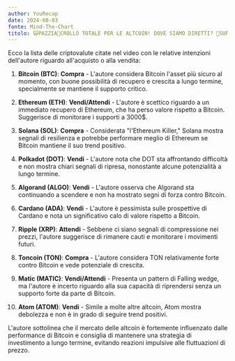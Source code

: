 ```yaml
---
author: YouRecap
date: 2024-08-03
fonte: Mind-The-Chart 
titolo: 🙀PAZZIA🚨CROLLO TOTALE PER LE ALTCOIN! DOVE SIAMO DIRETTI? 🔴SUPER TIME SENSITIVE🔴
---
```


Ecco la lista delle criptovalute citate nel video con le relative intenzioni dell'autore riguardo all'acquisto o alla vendita:

1. **Bitcoin (BTC)**: **Compra** - L'autore considera Bitcoin l'asset più sicuro al momento, con buone possibilità di recupero e crescita a lungo termine, specialmente se mantiene il supporto critico.

2. **Ethereum (ETH)**: **Vendi/Attendi** - L'autore è scettico riguardo a un immediato recupero di Ethereum, che ha perso valore rispetto a Bitcoin. Suggerisce di monitorare i supporti a 3000$.

3. **Solana (SOL)**: **Compra** - Considerata "l'Ethereum Killer," Solana mostra segnali di resilienza e potrebbe performare meglio di Ethereum se Bitcoin mantiene il suo trend positivo.

4. **Polkadot (DOT)**: **Vendi** - L'autore nota che DOT sta affrontando difficoltà e non mostra chiari segnali di ripresa, nonostante alcune potenzialità a lungo termine.

5. **Algorand (ALGO)**: **Vendi** - L'autore osserva che Algorand sta continuando a scendere e non ha mostrato segni di forza contro Bitcoin.

6. **Cardano (ADA)**: **Vendi** - L'autore è pessimista sulle prospettive di Cardano e nota un significativo calo di valore rispetto a Bitcoin.

7. **Ripple (XRP)**: **Attendi** - Sebbene ci siano segnali di compressione nei prezzi, l'autore suggerisce di rimanere cauti e monitorare i movimenti futuri.

8. **Toncoin (TON)**: **Compra** - L'autore considera TON relativamente forte contro Bitcoin e vede potenziale di crescita.

9. **Matic (MATIC)**: **Vendi/Attendi** - Presenta un pattern di Falling wedge, ma l'autore è incerto riguardo alla sua capacità di riprendersi senza un supporto forte da parte di Bitcoin.

10. **Atom (ATOM)**: **Vendi** - Simile a molte altre altcoin, Atom mostra debolezza e non è in grado di seguire trend positivi.

L'autore sottolinea che il mercato delle altcoin è fortemente influenzato dalle performance di Bitcoin e consiglia di mantenere una strategia di investimento a lungo termine, evitando reazioni impulsive alle fluttuazioni di prezzo.
